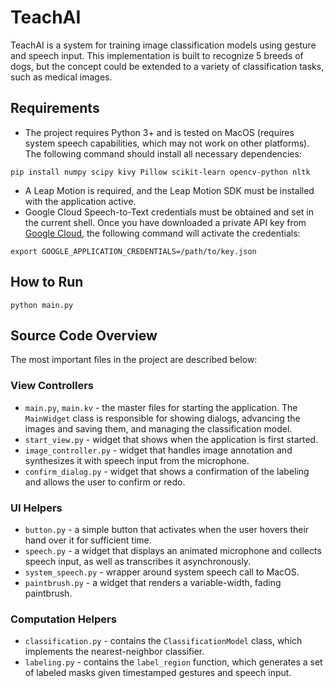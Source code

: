 # TeachAI

TeachAI is a system for training image classification models using gesture and speech input. This implementation is built to recognize 5 breeds of dogs, but the concept could be extended to a variety of classification tasks, such as medical images.

## Requirements

* The project requires Python 3+ and is tested on MacOS (requires system speech capabilities, which may not work on other platforms). The following command should install all necessary dependencies:

```
pip install numpy scipy kivy Pillow scikit-learn opencv-python nltk
```

* A Leap Motion is required, and the Leap Motion SDK must be installed with the application active.
* Google Cloud Speech-to-Text credentials must be obtained and set in the current shell. Once you have downloaded a private API key from [Google Cloud](https://cloud.google.com/speech-to-text), the following command will activate the credentials:

```
export GOOGLE_APPLICATION_CREDENTIALS=/path/to/key.json
```

## How to Run

```
python main.py
```

## Source Code Overview

The most important files in the project are described below:

### View Controllers

* `main.py`, `main.kv` - the master files for starting the application. The `MainWidget` class is responsible for showing dialogs, advancing the images and saving them, and managing the classification model.
* `start_view.py` - widget that shows when the application is first started.
* `image_controller.py` - widget that handles image annotation and synthesizes it with speech input from the microphone.
* `confirm_dialog.py` - widget that shows a confirmation of the labeling and allows the user to confirm or redo.

### UI Helpers

* `button.py` - a simple button that activates when the user hovers their hand over it for sufficient time.
* `speech.py` - a widget that displays an animated microphone and collects speech input, as well as transcribes it asynchronously.
* `system_speech.py` - wrapper around system speech call to MacOS.
* `paintbrush.py` - a widget that renders a variable-width, fading paintbrush.

### Computation Helpers

* `classification.py` - contains the `ClassificationModel` class, which implements the nearest-neighbor classifier.
* `labeling.py` - contains the `label_region` function, which generates a set of labeled masks given timestamped gestures and speech input.


